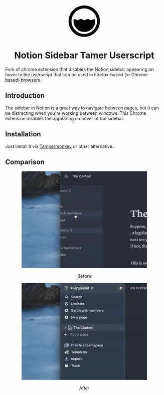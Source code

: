 <p align="center">
<img src="./images/128.png" style="width:100px;" />
</p>

<h1 align="center">Notion Sidebar Tamer Userscript</h1>
Fork of chrome extension that disables the Notion sidebar appearing on hover to the userscript that can be used in Firefox-based (or Chrome-based) browsers. 
<br>

## Introduction

The sidebar in Notion is a great way to navigate between pages, but it can be distracting when you're working between windows. This Chrome extension disables the appearing on hover of the sidebar.

## Installation

Just install it via [Tampermonkey]([url](https://addons.mozilla.org/en-US/firefox/addon/tampermonkey/)) or other alternative. 

## Comparison

<p align="center">
<img src="./screenshots/before.gif" style="width:400px" />
</p>

<p align="center">
Before
</p>

<p align="center">
<img src="./screenshots/after.gif" style="width:400px" />
</p>

<p align="center">
After
</p>
